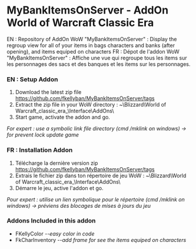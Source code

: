 # MyBankItemsOnServer - AddOn World of Warcraft Classic Era
EN : Repository of AddOn WoW "MyBankItemsOnServer" : Display the regroup view for all of your items in bags characters and banks (after opening), and items equiped on characters
FR : Dépot de l'addon WoW "MyBankItemsOnServer" : Affiche une vue qui regroupe tous les items sur les personnages des sacs et des banques et les items sur les personnages.

### EN : Setup Addon
1) Download the latest zip file https://github.com/fkellyban/MyBankItemsOnServer/tags
2) Extract the zip file in your WoW directory : ~\Blizzard\World of Warcraft\_classic_era_\Interface\AddOns\
3) Start game, activate the addon and go.

_For expert : use a symbolic link file directory (cmd /mklink on windows) -> for prevent lock update game_

### FR : Installation Addon
1) Télécharge la dernière version zip https://github.com/fkellyban/MyBankItemsOnServer/tags
2) Extrais le fichier zip dans ton répertoire de jeu WoW : ~\Blizzard\World of Warcraft\_classic_era_\Interface\AddOns\
3) Démarre le jeu, active l'addon et go.

_Pour expert : utilise un lien symbolique pour le répertoire (cmd /mklink on windows) -> préviens des blocages de mises à jours du jeu_

### Addons Included in this addon
- FKellyColor  _--easy color in code_
- FkCharInventory   _--add frame for see the items equiped on characters_
